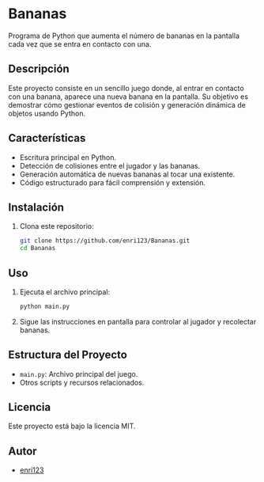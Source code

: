 # Bananas

Programa de Python que aumenta el número de bananas en la pantalla cada vez que se entra en contacto con una.

## Descripción

Este proyecto consiste en un sencillo juego donde, al entrar en contacto con una banana, aparece una nueva banana en la pantalla. Su objetivo es demostrar cómo gestionar eventos de colisión y generación dinámica de objetos usando Python.

## Características

- Escritura principal en Python.
- Detección de colisiones entre el jugador y las bananas.
- Generación automática de nuevas bananas al tocar una existente.
- Código estructurado para fácil comprensión y extensión.

## Instalación

1. Clona este repositorio:
   ```bash
   git clone https://github.com/enri123/Bananas.git
   cd Bananas
   ```

## Uso

1. Ejecuta el archivo principal:
   ```bash
   python main.py
   ```

2. Sigue las instrucciones en pantalla para controlar al jugador y recolectar bananas.

## Estructura del Proyecto

- `main.py`: Archivo principal del juego.
- Otros scripts y recursos relacionados.

## Licencia

Este proyecto está bajo la licencia MIT.

## Autor

- [enri123](https://github.com/enri123)
